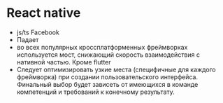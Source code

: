 # React native

- js/ts Facebook
- Падает
- во всех популярных кроссплатформенных фреймворках используется мост, снижающий скорость взаимодействия с нативной частью. Кроме flutter
- Следует оптимизировать узкие места (специфичные для каждого фреймворка) при создании пользовательского интерфейса. Финальный выбор будет зависеть от имеющихся в команде компетенций и требований к конечному результату.